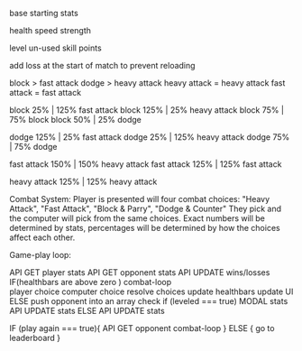 base starting stats

health
speed
strength

level
un-used skill points

add loss at the start of match to prevent reloading

block > fast attack
dodge > heavy attack
heavy attack = heavy attack
fast attack = fast attack

block 25% | 125% fast attack
block 125% | 25% heavy attack
block 75% | 75% block
block 50% | 25% dodge 

dodge 125% | 25% fast attack 
dodge 25% | 125% heavy attack
dodge 75% | 75% dodge 

fast attack 150% | 150% heavy attack
fast attack 125% | 125% fast attack

heavy attack 125% | 125% heavy attack

Combat System:
Player is presented will four combat choices: "Heavy Attack", "Fast Attack", "Block & Parry", "Dodge & Counter"
They pick and the computer will pick from the same choices.
Exact numbers will be determined by stats, percentages will be determined by how the choices affect each other.




Game-play loop:

API GET player stats
API GET opponent stats
API UPDATE wins/losses
IF(healthbars are above zero ) combat-loop   
    player choice
    computer choice
    resolve choices
    update healthbars
    update UI
ELSE
    push opponent into an array
    check if (leveled === true)
        MODAL stats
        API UPDATE stats 
    ELSE
        API UPDATE stats

IF (play again === true){
    API GET opponent
    combat-loop
} ELSE {
    go to leaderboard
}




